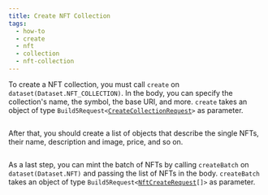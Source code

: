 ```yaml
---
title: Create NFT Collection
tags:
  - how-to
  - create
  - nft
  - collection
  - nft-collection
---
```


To create a NFT collection, you must call `create` on `dataset(Dataset.NFT_COLLECTION)`. In the body, you can specify the collection's name, the symbol, the base URI, and more.
`create` takes an object of type `Build5Request<`[`CreateCollectionRequest`](../../../search-post/interfaces/CreateCollectionRequest.md)`>` as parameter.

```tsx file=../../../../../packages/sdk/examples/create_nft_collection.ts#L18-L43
```

After that, you should create a list of objects that describe the single NFTs, their name, description and image, price, and so on.

```tsx file=../../../../../packages/sdk/examples/create_nft_collection.ts#L49-L64
```

As a last step, you can mint the batch of NFTs by calling `createBatch` on `dataset(Dataset.NFT)` and passing the list of NFTs in the body.
`createBatch` takes an object of type `Build5Request<`[`NftCreateRequest`](../../../search-post/interfaces/NftCreateRequest.md)`[]>` as parameter.

```tsx file=../../../../../packages/sdk/examples/create_nft_collection.ts#L66-L77
```
